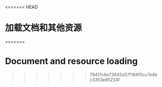 <<<<<<< HEAD
# 加载文档和其他资源
=======

# Document and resource loading
>>>>>>> 79417c6e73645d37f184f0cc7e4bc3353e85224f
